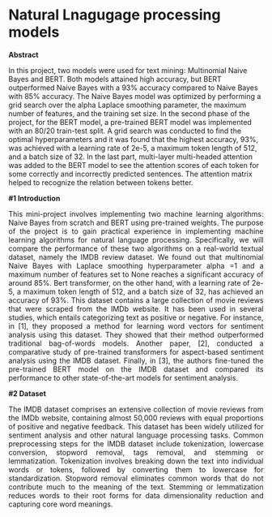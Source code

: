 # Natural Lnagugage processing models 

  
**Abstract**

In this project, two models were used for text mining: Multinomial Naive Bayes and BERT. Both models attained high accuracy, but BERT outperformed Naive Bayes with a 93% accuracy compared to Naive Bayes with 85% accuracy. The Naive Bayes model was optimized by performing a grid search over the alpha Laplace smoothing parameter, the maximum number of features, and the training set size. In the second phase of the project, for the BERT model, a pre-trained BERT model was implemented with an 80/20 train-test split. A grid search was conducted to find the optimal hyperparameters and it was found that the highest accuracy, 93%, was achieved with a learning rate of 2e-5, a maximum token length of 512, and a batch size of 32. In the last part, multi-layer multi-headed attention was added to the BERT model to see the attention scores of each token for some correctly and incorrectly predicted sentences. The attention matrix helped to recognize the relation between tokens better.

**#1 Introduction**


<p align="justify">
This mini-project involves implementing two machine learning algorithms: Naive Bayes from scratch and BERT using pre-trained weights. The purpose of the project is to gain practical experience in implementing machine learning algorithms for natural language processing. Specifically, we will compare the performance of these two algorithms on a real-world textual dataset, namely the IMDB review dataset. We found out that multinomial Naive Bayes with Laplace smoothing hyperparameter alpha =1 and a maximum number of features set to None reaches a significant accuracy of around 85%. Bert transformer, on the other hand, with a learning rate of 2e-5, a maximum token length of 512, and a batch size of 32, has achieved an accuracy of 93%. This dataset contains a large collection of movie reviews that were scraped from the IMDb website. It has been used in several studies, which entails categorizing text as positive or negative. For instance, in [1], they proposed a method for learning word vectors for sentiment analysis using this dataset. They showed that their method outperformed traditional bag-of-words models. Another paper, [2], conducted a comparative study of pre-trained transformers for aspect-based sentiment analysis using the IMDB dataset. Finally, in [3], the authors fine-tuned the pre-trained BERT model on the IMDB dataset and compared its performance to other state-of-the-art models for sentiment analysis.


**#2 Dataset**

<p align="justify">
The IMDB dataset comprises an extensive collection of movie reviews from the IMDb website, containing almost 50,000 reviews with equal proportions of positive and negative feedback. This dataset has been widely utilized for sentiment analysis and other natural language processing tasks. Common preprocessing steps for the IMDB dataset include tokenization, lowercase conversion, stopword removal, tags removal, and stemming or lemmatization. Tokenization involves breaking down the text into individual words or tokens, followed by converting them to lowercase for standardization. Stopword removal eliminates common words that do not contribute much to the meaning of the text. Stemming or lemmatization reduces words to their root forms for data dimensionality reduction and capturing core word meanings.
